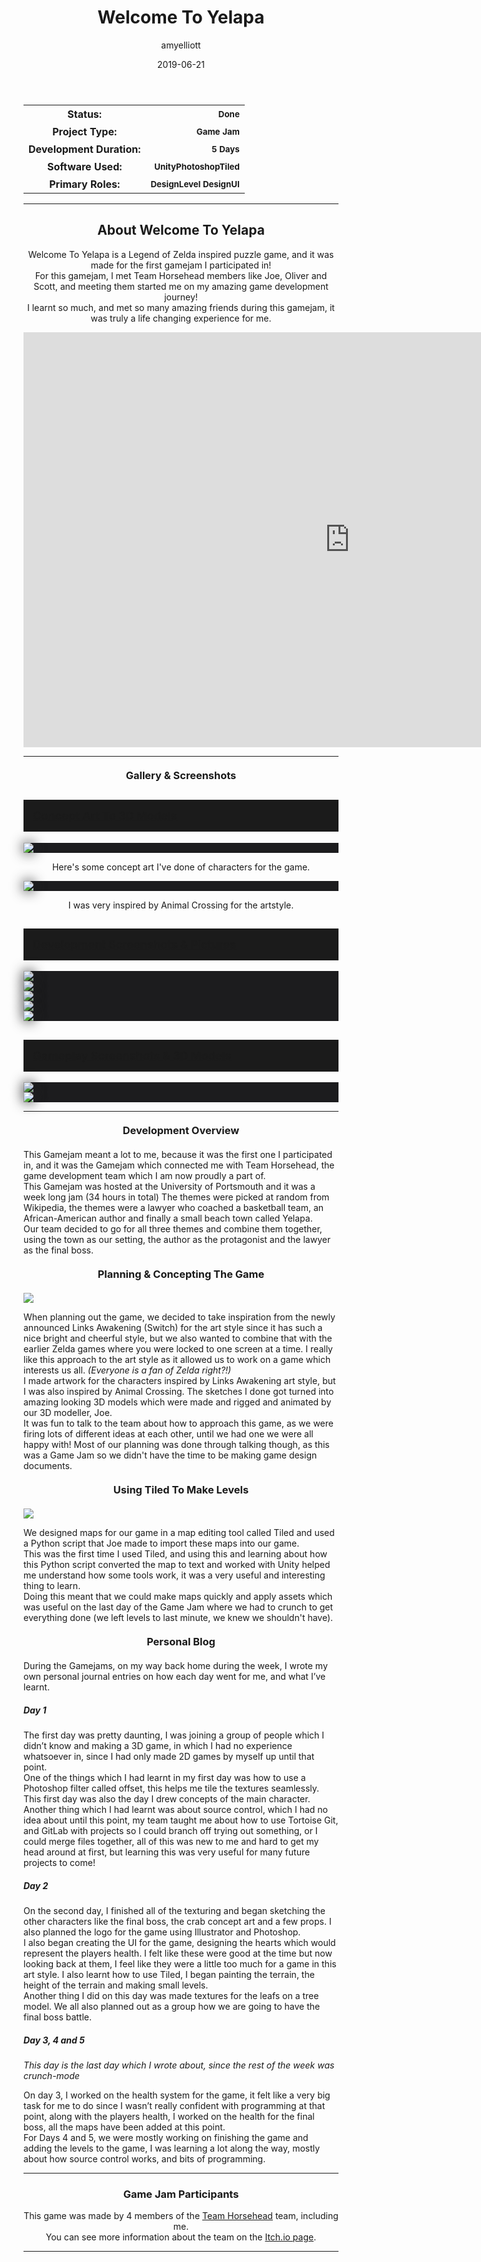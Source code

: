 ﻿---
layout: post
title:  "Welcome To Yelapa"
type: "Game Development Blog"
color: "background-color: seagreen"
summary: "Welcome To Yelapa is a Legend of Zelda inspired puzzle game, and it was made for the first gamejam I participated in! <small>(Portsmouth Uni Game Jam 2019)</small>"
author: amyelliott
date: '2019-06-21'
category: ['game-development', 'game-jam', 'unity']
thumbnail: /assets/img/posts/WelcomeToYelapa/welcometoyelapa.PNG
keywords: csharp, game design, design, level design, ui, ux, game jam
permalink: /blog/welcome-to-yelapa/
usemathjax: true
genre: ['Puzzles', 'Adventure', 'Casual']
browser_playable: true
hidden: true
---

<!--- ------------------ -->
<!--- Status of the game -->
<!--- ------------------ -->
<div class="table-mobile">
    <table>
        <tr>
            <th style="border: 0px !important">Status:</th>
            <th style="text-align:right; border: 0px !important"><small class="btn btn-col status-button">Done</small></th>
        </tr>
        <tr>
            <th style="border: 0px !important">Project Type:</th> 
            <th style="text-align:right; border: 0px !important"><small class="btn btn-col status-button">Game Jam</small></th>
        </tr>
        <tr>
            <th style="border: 0px !important">Development Duration:</th>
            <th style="text-align:right; border: 0px !important"><small class="btn btn-col status-button">5 Days</small></th>
        </tr>
        <tr>
            <th style="border: 0px !important">Software Used:</th>
            <th style="text-align:right; border: 0px !important"><small class="btn btn-col status-button">Unity</small><small class="btn btn-col status-button">Photoshop</small><small class="btn btn-col status-button">Tiled</small></th>
        </tr>
        <tr>
            <th style="border: 0px !important">Primary Roles:</th>
            <th style="text-align:right; border: 0px !important"><small class="btn btn-col status-button">Design</small><small class="btn btn-col status-button">Level Design</small><small class="btn btn-col status-button">UI</small></th>
        </tr>
    </table>
</div>

<hr>
<!--- ---------------------------- -->
<!--- Main description of the game -->
<!--- ---------------------------- -->
<div class = "card">
    <h2 style="text-align: center;">About Welcome To Yelapa</h2>
    <p style="text-align: center;">Welcome To Yelapa is a Legend of Zelda inspired puzzle game, and it was made for the first gamejam I participated in! <br /> For this gamejam, I met Team Horsehead members like Joe, Oliver and Scott, and meeting them started me on my amazing game development journey! <br /> I learnt so much, and met so many amazing friends during this gamejam, it was truly a life changing experience for me.</p>
</div>

<!--- ------------------------------------ -->
<!--- Embed or Youtube Footage of the game -->
<!--- ------------------------------------ -->
<div style="text-align: center;"><iframe frameborder="0" src="https://itch.io/embed-upload/1501772?color=333333" allowfullscreen="" width="1044" height="664"><a href="https://horsehead.itch.io/gamejam-2019">Play Welcome to Yelapa on itch.io</a></iframe> </div>

<hr>
<!--- ------------------------------------ -->
<!--- Gallery and screenshots for the game -->
<!--- ------------------------------------ -->
<h3 style="text-align:center; margin-top: 20px; margin-bottom: 20px">Gallery & Screenshots</h3>
<div class="panel-heading active" role="tab" id="headingOne">
    <h2 class="panel-title" style="word-wrap: normal; padding: 15px; background-color: #1b1b1b">
    <a role="button" data-toggle="collapse" data-parent="#accordion" href="#collapseConcTo3D" aria-expanded="true" aria-controls="collapseConcTo3D" style="font-size: 18px; padding: 0px !important">
        Concept Art To 3D Models
    </a>
    </h2>                                
</div>
<div id="collapseConcTo3D" class="panel-collapse collapse" role="tabpanel" aria-labelledby="headingOne">
    <div class="panel-body">        
        <div class = "widcard" style="background-color: #1c1c1e; margin-bottom: 0px !important">
            <img src="/assets/img/posts/WelcomeToYelapa/4.png" style="max-width: -webkit-fill-available; box-shadow: 0px 0px 20px #202022;">
        </div>
        <p style="text-align: center">Here's some concept art I've done of characters for the game.</p>       
        <div class = "widcard" style="background-color: #1c1c1e; margin-bottom: 0px !important">
            <img src="/assets/img/posts/WelcomeToYelapa/5.png" style="max-width: -webkit-fill-available; box-shadow: 0px 0px 20px #202022;">
        </div>
        <p style="text-align: center">I was very inspired by Animal Crossing for the artstyle.</p>
    </div>
</div>
<div class="panel-heading active" role="tab" id="headingTwo">
    <h2 class="panel-title" style="word-wrap: normal; padding: 15px; background-color: #1b1b1b">
    <a role="button" data-toggle="collapse" data-parent="#accordion" href="#collapseDevShot" aria-expanded="true" aria-controls="collapseDevShot" style="font-size: 18px; padding: 0px !important">
        Development Screenshots & Pictures
    </a>
    </h2>                                
</div>
<div id="collapseDevShot" class="panel-collapse collapse" role="tabpanel" aria-labelledby="headingTwo">
    <div class="panel-body">        
        <div class = "widcard" style="background-color: #1c1c1e; margin-bottom: 0px !important">
            <img src="/assets/img/posts/WelcomeToYelapa/6.png" style="max-width: -webkit-fill-available; box-shadow: 0px 0px 20px #202022;">
        </div>     
        <div class = "widcard" style="background-color: #1c1c1e; margin-bottom: 0px !important">
            <img src="/assets/img/posts/WelcomeToYelapa/7.png" style="max-width: -webkit-fill-available; box-shadow: 0px 0px 20px #202022;">
        </div>
        <div class = "widcard" style="background-color: #1c1c1e; margin-bottom: 0px !important">
            <img src="/assets/img/posts/WelcomeToYelapa/10.PNG" style="max-width: -webkit-fill-available; box-shadow: 0px 0px 20px #202022;">
        </div>
                <div class = "widcard" style="background-color: #1c1c1e; margin-bottom: 0px !important">
            <img src="/assets/img/posts/WelcomeToYelapa/12.jpg" style="max-width: -webkit-fill-available; box-shadow: 0px 0px 20px #202022;">
        </div>
        <div class = "widcard" style="background-color: #1c1c1e; margin-bottom: 0px !important">
            <img src="/assets/img/posts/WelcomeToYelapa/13.jpg" style="max-width: -webkit-fill-available; box-shadow: 0px 0px 20px #202022;">
        </div>
    </div>
</div>
<div class="panel-heading active" role="tab" id="headingThree">
    <h2 class="panel-title" style="word-wrap: normal; padding: 15px; background-color: #1b1b1b">
    <a role="button" data-toggle="collapse" data-parent="#accordion" href="#collapseGameShotModel" aria-expanded="true" aria-controls="collapseGameShotModel" style="font-size: 18px; padding: 0px !important">
        Gameplay Screenshots & 3D Models
    </a>
    </h2>                                
</div>
<div id="collapseGameShotModel" class="panel-collapse collapse" role="tabpanel" aria-labelledby="headingThree">
    <div class="panel-body">        
        <div class = "widcard" style="background-color: #1c1c1e; margin-bottom: 0px !important">
            <img src="/assets/img/posts/WelcomeToYelapa/8.png" style="max-width: -webkit-fill-available; box-shadow: 0px 0px 20px #202022;">
        </div>     
        <div class = "widcard" style="background-color: #1c1c1e; margin-bottom: 0px !important">
            <img src="/assets/img/posts/WelcomeToYelapa/9-small.png" style="max-width: -webkit-fill-available; box-shadow: 0px 0px 20px #202022;">
        </div>
    </div>
</div>

<hr>
<!--- ------------------------------------------------------- -->
<!--- Development overviews for the game, to give an insight. -->
<!--- ------------------------------------------------------- -->
<h3 style="text-align:center; margin-top: 20px; margin-bottom: 20px">Development Overview</h3>
<p>This Gamejam meant a lot to me, because it was the first one I participated in, and it was the Gamejam which connected me with Team Horsehead, the game development team which I am now proudly a part of. <br /> 
This Gamejam was hosted at the University of Portsmouth and it was a week long jam (34 hours in total) The themes were picked at random from Wikipedia, the themes were a lawyer who coached a basketball team, an African-American author and finally a small beach town called Yelapa. <br /> 
Our team decided to go for all three themes and combine them together, using the town as our setting, the author as the protagonist and the lawyer as the final boss.</p>

<h3 style="text-align:center; margin-top: 20px; margin-bottom: 20px">Planning & Concepting The Game</h3>
<img class="image-heading" src="/assets/img/posts/WelcomeToYelapa/1.jpg">
<p> When planning out the game, we decided to take inspiration from the newly announced Links Awakening (Switch) for the art style since it has such a nice bright and cheerful style, but we also wanted to combine that with the earlier Zelda games where you were locked to one screen at a time. I really like this approach to the art style as it allowed us to work on a game which interests us all. <i>(Everyone is a fan of Zelda right?!)</i> <br /> 
I made artwork for the characters inspired by Links Awakening art style, but I was also inspired by Animal Crossing. The sketches I done got turned into amazing looking 3D models which were made and rigged and animated by our 3D modeller, Joe. <br /> 
It was fun to talk to the team about how to approach this game, as we were firing lots of different ideas at each other, until we had one we were all happy with! Most of our planning was done through talking though, as this was a Game Jam so we didn't have the time to be making game design documents.</p>

<h3 style="text-align:center; margin-top: 20px; margin-bottom: 20px">Using Tiled To Make Levels</h3>
<img class="image-heading" src="/assets/img/posts/WelcomeToYelapa/6.png">
<p>We designed maps for our game in a map editing tool called Tiled and used a Python script that Joe made to import these maps into our game. <br />
This was the first time I used Tiled, and using this and learning about how this Python script converted the map to text and worked with Unity helped me understand how some tools work, it was a very useful and interesting thing to learn. <br />
Doing this meant that we could make maps quickly and apply assets which was useful on the last day of the Game Jam where we had to crunch to get everything done (we left levels to last minute, we knew we shouldn't have).</p>

<h3 style="text-align:center; margin-top: 20px; margin-bottom: 20px">Personal Blog</h3>
<p> During the Gamejams, on my way back home during the week, I wrote my own personal journal entries on how each day went for me, and what I’ve learnt. <br /> </p>
<h5>Day 1</h5> 
<p> The first day was pretty daunting, I was joining a group of people which I didn’t know and making a 3D game, in which I had no experience whatsoever in, since I had only made 2D games by myself up until that point. <br /> One of the things which I had learnt in my first day was how to use a Photoshop filter called offset, this helps me tile the textures seamlessly. This first day was also the day I drew concepts of the main character. <br /> Another thing which I had learnt was about source control, which I had no idea about until this point, my team taught me about how to use Tortoise Git, and GitLab with projects so I could branch off trying out something, or I could merge files together, all of this was new to me and hard to get my head around at first, but learning this was very useful for many future projects to come! <br /> </p>
<h5>Day 2</h5> 
<p>On the second day, I finished all of the texturing and began sketching the other characters like the final boss, the crab concept art and a few props. I also planned the logo for the game using Illustrator and Photoshop. <br /> I also began creating the UI for the game, designing the hearts which would represent the players health. I felt like these were good at the time but now looking back at them, I feel like they were a little too much for a game in this art style. I also learnt how to use Tiled, I began painting the terrain, the height of the terrain and making small levels. <br /> Another thing I did on this day was made textures for the leafs on a tree model. We all also planned out as a group how we are going to have the final boss battle. <br /></p>
<h5>Day 3, 4 and 5</h5>
<i>This day is the last day which I wrote about, since the rest of the week was crunch-mode</i> <br />
<p>On day 3, I worked on the health system for the game, it felt like a very big task for me to do since I wasn’t really confident with programming at that point, along with the players health, I worked on the health for the final boss, all the maps have been added at this point. <br /> For Days 4 and 5, we were mostly working on finishing the game and adding the levels to the game, I was learning a lot along the way, mostly about how source control works, and bits of programming.</p>

 
<hr>
<!--- ------- -->
<!--- Credits -->
<!--- ------- -->
<h3 style="text-align:center">Game Jam Participants</h3>
<p style="text-align:center">This game was made by 4 members of the <a class = "a-text" href="/blog/authors/teamhorsehead" target="_blank">Team Horsehead</a> team, including me. <br /> You can see more information about the team on the <a class = "a-text" href="https://horsehead.itch.io/gamejam-2019" target="_blank">Itch.io page</a>.</p> 

<hr>

